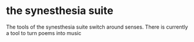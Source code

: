 # the synesthesia suite
The tools of the synesthesia suite switch around senses. There is currently a tool to turn poems into music 
